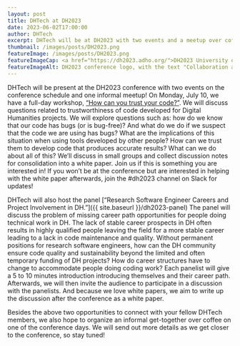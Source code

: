 ```yaml
---
layout: post
title: DHTech at DH2023
date: 2023-06-02T17:00:00
author: DHTech
excerpt: DHTech will be at DH2023 with two events and a meetup over coffee!
thumbnail: /images/posts/DH2023.png
featureImage: /images/posts/DH2023.png
featureImageCap: <a href="https://dh2023.adho.org/">DH2023 University of Graz</a>
featureImageAlt: DH2023 conference logo, with the text "Collaboration as Opportunity"
---
```


DHTech will be present at the DH2023 conference with two events on the conference schedule and one informal meetup! On Monday, July 10, we have a full-day workshop, [“How can you trust your code?”](/dh2023-workshop). We will discuss questions related to trustworthiness of code developed for Digital Humanities projects. We will explore questions such as: how do we know that our code has bugs (or is bug-free)? And what do we do if we suspect that the code we are using has bugs? What are the implications of this situation when using tools developed by other people? How can we trust them to develop code that produces accurate results? What can we do about all of this? We’ll discuss in small groups and collect discussion notes for consolidation into a white paper. Join us if this is something you are interested in! If you won’t be at the conference but are interested in helping with the white paper afterwards, join the #dh2023 channel on Slack for updates! 

DHTech will also host the panel [“Research Software Engineer Careers and Project Involvement in DH.”]({{ site.baseurl }}/dh2023-panel) The panel will discuss the problem of missing career path opportunities for people doing technical work in DH.  The lack of stable career prospects in DH often results in highly qualified people leaving the field for a more stable career leading to a lack in code maintenance and quality. Without permanent positions for research software engineers, how can the DH community ensure code quality and sustainability beyond the limited and often temporary funding of DH projects? How do career structures have to change to accommodate people doing coding work? Each panelist will give a 5 to 10 minutes introduction introducing themselves and their career path. Afterwards, we will then invite the audience to participate in a discussion with the panelists. And because we love white papers, we aim to write up the discussion after the conference as a white paper.

Besides the above two opportunities to connect with your fellow DHTech members, we also hope to organize an informal get-together over coffee on one of the conference days. We will send out more details as we get closer to the conference, so stay tuned!
